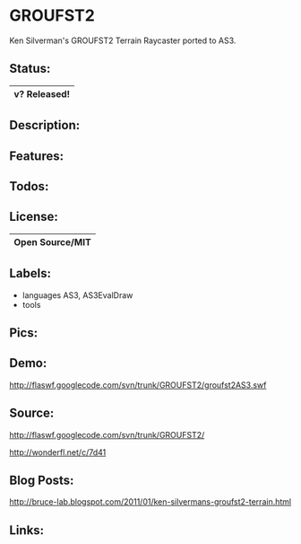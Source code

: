 # GROUFST2 #

Ken Silverman's GROUFST2 Terrain Raycaster ported to AS3.


## Status: ##

|v? Released!|
|:-----------|

## Description: ##

## Features: ##

## Todos: ##

## License: ##

|Open Source/MIT|
|:--------------|

## Labels: ##
  * languages AS3, AS3EvalDraw
  * tools
## Pics: ##

## Demo: ##
http://flaswf.googlecode.com/svn/trunk/GROUFST2/groufst2AS3.swf

## Source: ##
http://flaswf.googlecode.com/svn/trunk/GROUFST2/

http://wonderfl.net/c/7d41

## Blog Posts: ##
http://bruce-lab.blogspot.com/2011/01/ken-silvermans-groufst2-terrain.html

## Links: ##